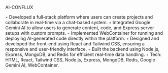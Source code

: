AI-CONFLUX

◦ Developed a full-stack platform where users can create projects and collaborate in real-time via a chat-based system.
 ◦ Integrated Google Gemini AI to allow users to generate content, code, and Express server setups with custom prompts.
 ◦ Implemented WebContainer for running and deploying AI-generated code directly within the platform.
 ◦ Designed and developed the front-end using React and Tailwind CSS, ensuring a responsive and user-friendly interface.
 ◦ Built the backend using Node.js, Express, MongoDB, and Redis for efficient real-time data handling.
 ◦ Tech: HTML, React, Tailwind CSS, Node.js, Express, MongoDB, Redis, Google Gemini AI, WebContainer.
